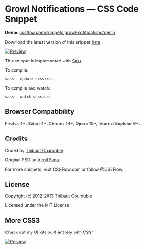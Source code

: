 # Growl Notifications — CSS Code Snippet

**Demo**: [cssflow.com/snippets/growl-notifications/demo](http://www.cssflow.com/snippets/growl-notifications/demo)

Download the latest version of this snippet [here](http://www.cssflow.com/snippets/growl-notifications.zip).

[![Preview](http://cdn.cssflow.com/snippets/growl-notifications/preview-580.png)](http://www.cssflow.com/snippets/growl-notifications)

This snippet is implemented with [Sass](https://github.com/nex3/sass).

To compile:

`sass --update scss:css`

To compile and watch:

`sass --watch scss:css`

## Browser Compatibility

Firefox 4+, Safari 4+, Chrome 14+, Opera 10+, Internet Explorer 9+.

## Credits

Coded by [Thibaut Courouble](http://thibaut.me).

Original PSD by [Virgil Pana](http://dribbble.com/shots/642315-Dribbb-Growl-PSD-freebie).

For more snippets, visit [CSSFlow.com](http://www.cssflow.com) or follow [@CSSFlow](https://twitter.com/CSSFlow).

## License

Copyright (c) 2012-2013 Thibaut Courouble

Licensed under the MIT License

## More CSS3

Check out my [UI kits built entirely with CSS](http://www.cssflow.com/ui-kits):

[![Preview](http://cdn.cssflow.com/kits/all_kits_preview_850.png)](http://www.cssflow.com/ui-kits)
